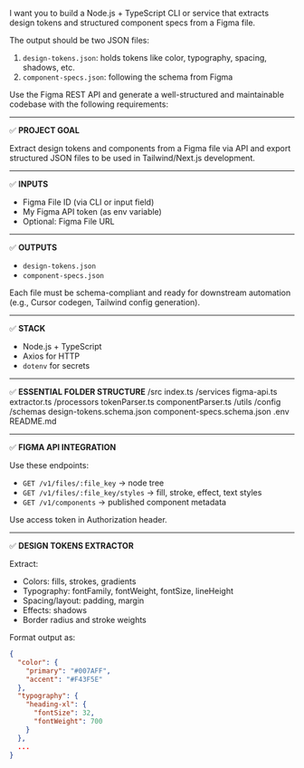 I want you to build a Node.js + TypeScript CLI or service that extracts design tokens and structured component specs from a Figma file.

The output should be two JSON files:

1. `design-tokens.json`: holds tokens like color, typography, spacing, shadows, etc.
2. `component-specs.json`: following the schema from Figma

Use the Figma REST API and generate a well-structured and maintainable codebase with the following requirements:

---

✅ **PROJECT GOAL**

Extract design tokens and components from a Figma file via API and export structured JSON files to be used in Tailwind/Next.js development.

---

✅ **INPUTS**

- Figma File ID (via CLI or input field)
- My Figma API token (as env variable)
- Optional: Figma File URL

---

✅ **OUTPUTS**

- `design-tokens.json`
- `component-specs.json`

Each file must be schema-compliant and ready for downstream automation (e.g., Cursor codegen, Tailwind config generation).

---

✅ **STACK**

- Node.js + TypeScript
- Axios for HTTP
- `dotenv` for secrets

---

✅ **ESSENTIAL FOLDER STRUCTURE**
/src
index.ts
/services
figma-api.ts
extractor.ts
/processors
tokenParser.ts
componentParser.ts
/utils
/config
/schemas
design-tokens.schema.json
component-specs.schema.json
.env
README.md


---

✅ **FIGMA API INTEGRATION**

Use these endpoints:
- `GET /v1/files/:file_key` → node tree
- `GET /v1/files/:file_key/styles` → fill, stroke, effect, text styles
- `GET /v1/components` → published component metadata

Use access token in Authorization header.

---

✅ **DESIGN TOKENS EXTRACTOR**

Extract:
- Colors: fills, strokes, gradients
- Typography: fontFamily, fontWeight, fontSize, lineHeight
- Spacing/layout: padding, margin
- Effects: shadows
- Border radius and stroke weights

Format output as:

```json
{
  "color": {
    "primary": "#007AFF",
    "accent": "#F43F5E"
  },
  "typography": {
    "heading-xl": {
      "fontSize": 32,
      "fontWeight": 700
    }
  },
  ...
}
